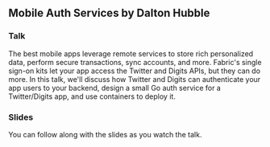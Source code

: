 <!--
{
"name" : "mobile-auth",
"version" : "0.0.1",
"title" : "Mobile Auth Services by Dalton Hubble",
"description" : "The best mobile apps leverage remote services to store rich personalized data, perform secure transactions, sync accounts, and more. Fabric's single sign-on kits let your app access the Twitter and Digits APIs, but they can do more.",
"freshnessDate" : 2015-11-01,
"homepage" : "https://dev.twitter.com/flight/2015",
"canonicalSource" : "https://dev.twitter.com/flight/2015",
"license" : "All Rights Reserved"
}
-->

<!-- @section -->

## Mobile Auth Services by Dalton Hubble

### Talk

The best mobile apps leverage remote services to store rich personalized data, perform secure transactions, sync accounts, and more. Fabric's single sign-on kits let your app access the Twitter and Digits APIs, but they can do more. In this talk, we'll discuss how Twitter and Digits can authenticate your app users to your backend, design a small Go auth service for a Twitter/Digits app, and use containers to deploy it.

<!-- @link, "url": "https://www.youtube.com/watch?v=IsFx3yXIhdM" -->

### Slides

You can follow along with the slides as you watch the talk.

<!-- @link, "url": "https://g.twimg.com/dev/flight/2015/keynotes/Flight2015-Hubble_Dalton-Mobile_Auth_Services.pdf" -->
